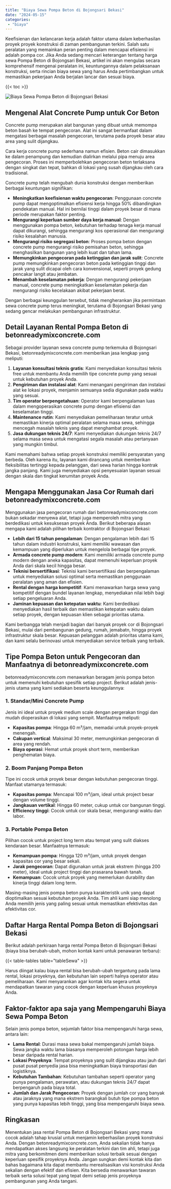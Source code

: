 ```yaml
---
title: "Biaya Sewa Pompa Beton di Bojongsari Bekasi"
date: "2024-05-15"
categories: 
 - "biaya"
---
```


Keefisienan dan kelancaran kerja adalah faktor utama dalam keberhasilan proyek proyek konstruksi di zaman pembangunan terkini. Salah satu peralatan yang memainkan peran penting dalam mencapai efisiensi ini adalah pompa cor. Jika Anda sedang mencari keterangan tentang harga sewa Pompa Beton di Bojongsari Bekasi, artikel ini akan mengulas secara komprehensif mengenai peralatan ini, keuntungannya dalam pelaksanaan konstruksi, serta rincian biaya sewa yang harus Anda pertimbangkan untuk memastikan pekerjaan Anda berjalan lancar dan sesuai biaya.

{{< toc >}}

![Biaya Sewa Pompa Beton di Bojongsari Bekasi](https://betoncor8.github.io/pump/concrete-pump%20(4).png)

## Mengenal Alat Concrete Pump untuk Cor Beton

Concrete pump merupakan alat bangunan yang dibuat untuk memompa beton basah ke tempat pengecoran. Alat ini sangat bermanfaat dalam mengatasi berbagai masalah pengecoran, terutama pada proyek besar atau area yang sulit dijangkau.

Cara kerja concrete pump sederhana namun efisien. Beton cair dimasukkan ke dalam penampung dan kemudian dialirkan melalui pipa menuju area pengecoran. Proses ini memperbolehkan pengecoran beton terlaksana dengan singkat dan tepat, bahkan di lokasi yang susah dijangkau oleh cara tradisional.

Concrete pump telah mengubah dunia konstruksi dengan memberikan berbagai keuntungan signifikan:

- **Meningkatkan keefisienan waktu pengecoran**: Penggunaan concrete pump dapat mengoptimalkan efisiensi kerja hingga 50% dibandingkan pendekatan manual. Hal ini bernilai tinggi dalam proyek besar di mana periode merupakan faktor penting.
- **Mengurangi keperluan sumber daya kerja manual**: Dengan menggunakan pompa beton, kebutuhan terhadap tenaga kerja manual dapat dikurangi, sehingga mengurangi kos operasional dan mengurangi risiko kesalahan manusia.
- **Mengurangi risiko segregasi beton**: Proses pompa beton dengan concrete pump mengurangi risiko pemisahan beton, sehingga menghasilkan bangunan yang lebih kuat dan tahan lama.
- **Memungkinkan pengecoran pada ketinggian dan jarak sulit**: Concrete pump memungkinkan pengecoran beton pada ketinggian tinggi dan jarak yang sulit dicapai oleh cara konvensional, seperti proyek gedung pencakar langit atau jembatan.
- **Menambah keselamatan pekerja**: Dengan mengurangi pekerjaan manual, concrete pump meningkatkan keselamatan pekerja dan mengurangi risiko kecelakaan akibat pekerjaan berat.

Dengan berbagai keunggulan tersebut, tidak mengherankan jika permintaan sewa concrete pump terus meningkat, terutama di Bojongsari Bekasi yang sedang gencar melakukan pembangunan infrastruktur.

## Detail Layanan Rental Pompa Beton di betonreadymixconcrete.com

Sebagai provider layanan sewa concrete pump terkemuka di Bojongsari Bekasi, betonreadymixconcrete.com memberikan jasa lengkap yang meliputi:

1. **Layanan konsultasi teknis gratis**: Kami menyediakan konsultasi teknis free untuk membantu Anda memilih tipe concrete pump yang sesuai untuk kebutuhan proyek Anda.
2. **Pengiriman dan instalasi alat**: Kami menangani pengiriman dan instalasi alat ke lokasi proyek, menjamin semuanya sedia digunakan pada waktu yang sesuai.
3. **Tim operator berpengetahuan**: Operator kami berpengalaman luas dalam mengoperasikan concrete pump dengan efisiensi dan keselamatan tinggi.
4. **Maintenance rutin**: Kami menyediakan pemeliharaan teratur untuk memastikan kinerja optimal peralatan selama masa sewa, sehingga mencegah masalah teknis yang dapat menghambat proyek.
5. **Jasa dukungan teknis 24/7**: Kami menyediakan dukungan teknis 24/7 selama masa sewa untuk mengatasi segala masalah atau pertanyaan yang mungkin timbul.

Kami memahami bahwa setiap proyek konstruksi memiliki persyaratan yang berbeda. Oleh karena itu, layanan kami dirancang untuk memberikan fleksibilitas tertinggi kepada pelanggan, dari sewa harian hingga kontrak jangka panjang. Kami juga menyediakan opsi penyesuaian layanan sesuai dengan skala dan tingkat kerumitan proyek Anda.

## Mengapa Menggunakan Jasa Cor Rumah dari betonreadymixconcrete.com

Menggunakan jasa pengecoran rumah dari betonreadymixconcrete.com bukan sekadar menyewa alat, tetapi juga memperoleh mitra yang berdedikasi untuk kesuksesan proyek Anda. Berikut beberapa alasan mengapa kami adalah pilihan terbaik kontraktor di Bojongsari Bekasi:

- **Lebih dari 15 tahun pengalaman**: Dengan pengalaman lebih dari 15 tahun dalam industri konstruksi, kami memiliki wawasan dan kemampuan yang diperlukan untuk mengelola berbagai tipe proyek.
- **Armada concrete pump modern**: Kami memiliki armada concrete pump modern dengan aneka kapasitas, dapat memenuhi keperluan proyek Anda dari skala kecil hingga besar.
- **Teknisi bersertifikasi**: Teknisi kami bersertifikasi dan berpengalaman untuk menyediakan solusi optimal serta memastikan penggunaan peralatan yang aman dan efisien.
- **Rental dengan harga kompetitif**: Kami menawarkan harga sewa yang kompetitif dengan bundel layanan lengkap, menyediakan nilai lebih bagi setiap pengeluaran Anda.
- **Jaminan kepuasan dan ketepatan waktu**: Kami berdedikasi menyediakan hasil terbaik dan memastikan ketepatan waktu dalam setiap proyek, dengan kepuasan klien sebagai prioritas utama.

Kami berbangga telah menjadi bagian dari banyak proyek cor di Bojongsari Bekasi, mulai dari pembangunan gedung, rumah, jemabatn, hingga proyek infrastruktur skala besar. Kepuasan pelanggan adalah prioritas utama kami, dan kami selalu berinovasi untuk menyediakan service terbaik yang terbaik.

## Tipe Pompa Beton untuk Pengecoran dan Manfaatnya di betonreadymixconcrete.com

betonreadymixconcrete.com menawarkan beragam jenis pompa beton untuk memenuhi kebutuhan spesifik setiap project. Berikut adalah jenis-jenis utama yang kami sediakan beserta keunggulannya:

### 1\. Standar/Mini Concrete Pump

Jenis ini ideal untuk proyek medium scale dengan pergerakan tinggi dan mudah dioperasikan di lokasi yang sempit. Manfaatnya meliputi:

- **Kapasitas pompa**: Hingga 60 m³/jam, memadai untuk proyek-proyek menengah.
- **Cakupan vertical**: Maksimal 30 meter, memungkinkan pengecoran di area yang rendah.
- **Biaya operasi**: Hemat untuk proyek short term, memberikan penghematan biaya.

### 2\. Boom Panjang Pompa Beton

Tipe ini cocok untuk proyek besar dengan kebutuhan pengecoran tinggi. Manfaat utamanya termasuk:

- **Kapasitas pompa**: Mencapai 100 m³/jam, ideal untuk project besar dengan volume tinggi.
- **Jangkauan vertikal**: Hingga 60 meter, cukup untuk cor bangunan tinggi.
- **Efficiency tinggi**: Cocok untuk cor skala besar, mengurangi waktu dan labor.

### 3\. Portable Pompa Beton

Pilihan cocok untuk project long term atau tempat yang sulit diakses kendaraan besar. Manfaatnya termasuk:

- **Kemampuan pompa**: Hingga 120 m³/jam, untuk proyek dengan kapasitas cor yang besar sekali.
- **Jarak pengecoran**: Dapat digunakan untuk jarak ekstrem (hingga 200 meter), ideal untuk project tinggi dan prasarana bawah tanah.
- **Kemampuan**: Cocok untuk proyek yang memerlukan durability dan kinerja tinggi dalam long term.

Masing-masing jenis pompa beton punya karakteristik unik yang dapat dioptimalkan sesuai kebutuhan proyek Anda. Tim ahli kami siap menolong Anda memilih jenis yang paling sesuai untuk memastikan efektivitas dan efektivitas cor.

## Daftar Harga Rental Pompa Beton di Bojongsari Bekasi

Berikut adalah perkiraan harga rental Pompa Beton di Bojongsari Bekasi (biaya bisa berubah-ubah, mohon kontak kami untuk penawaran terbaru):

{{< table-tables table="tableSewa" >}}

Harus diingat kalau biaya rental bisa berubah-ubah tergantung pada lama rental, lokasi proyeknya, dan kebutuhan lain seperti halnya operator atau pemeliharaan. Kami menyarankan agar kontak kita segera untuk mendapatkan tawaran yang cocok dengan keperluan khusus proyeknya Anda.

## Faktor-faktor apa saja yang Mempengaruhi Biaya Sewa Pompa Beton

Selain jenis pompa beton, sejumlah faktor bisa mempengaruhi harga sewa, antara lain:

- **Lama Rental**: Durasi masa sewa bakal mempengaruhi jumlah biaya. Sewa jangka waktu lama biasanya memperoleh potongan harga lebih besar daripada rental harian.
- **Lokasi Proyeknya**: Tempat proyeknya yang sulit dijangkau atau jauh dari pusat pusat penyedia jasa bisa meningkatkan biaya transportasi dan logistiknya.
- **Kebutuhan Tambahan**: Kebutuhan tambahan seperti operator yang punya pengalaman, perawatan, atau dukungan teknis 24/7 dapat berpengaruh pada biaya total.
- **Jumlah dan Jarak Pengecoran**: Proyek dengan jumlah cor yang banyak atau jaraknya yang mana ekstrem barangkali butuh tipe pompa beton yang punya kapasitas lebih tinggi, yang bisa mempengaruhi biaya sewa.

## Ringkasan

Menentukan jasa rental Pompa Beton di Bojongsari Bekasi yang mana cocok adalah tahap krusial untuk menjamin keberhasilan proyek konstruksi Anda. Dengan betonreadymixconcrete.com, Anda sekalian tidak hanya mendapatkan akses langsung ke peralatan terkini dan tim ahli, tetapi juga mitra yang berkomitmen demi memberikan solusi terbaik sesuai dengan keperluan spesifik proyeknya Anda. Jangan sungkan demi kontak kita dan bahas bagaimana kita dapat membantu merealisasikan visi konstruksi Anda sekalian dengan efektif dan efisien. Kita bersedia menawarkan tawaran terbaik serta solusi tepat yang tepat demi setiap jenis proyeknya pembangunan yang Anda tangani.
